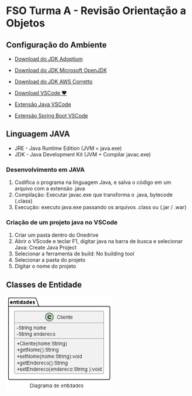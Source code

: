 # FSO Turma A - Revisão Orientação a Objetos

## Configuração do Ambiente

- [Download do JDK Adoptium](https://adoptium.net/download/)
- [Download do JDK Microsoft OpenJDK](https://www.microsoft.com/openjdk)
- [Download do JDK AWS Corretto](https://aws.amazon.com/pt/corretto/?filtered-posts.sort-by=item.additionalFields.createdDate&filtered-posts.sort-order=desc)

- [Download VSCode ❤️](https://code.visualstudio.com/Download)

- [Extensão Java VSCode](https://marketplace.visualstudio.com/items?itemName=vscjava.vscode-java-pack)
- [Extensão Spring Boot VSCode](https://marketplace.visualstudio.com/items?itemName=vmware.vscode-boot-dev-pack)

## Linguagem JAVA

- JRE - Java Runtime Edition (JVM = java.exe)
- JDK - Java Development Kit (JVM + Compilar javac.exe)

### Desenvolvimento em JAVA
1. Codifica o programa na linguagem Java, e salva o código em um arquivo com a extensão .java
2. Compilação: Executar javac.exe que transforma o .java, bytecode (.class)
3. Execução: executo java.exe passando os arquivos .class ou (.jar / .war)

### Criação de um projeto java no VSCode
1. Criar um pasta dentro do Onedrive
2. Abrir o VScode e teclar F1, digitar java na barra de busca e selecionar Java: Create Java Project
3. Selecionar a ferramenta de build: No building tool
4. Selecionar a pasta do projeto
5. Digitar o nome do projeto <ENTER>

## Classes de Entidade
![Diagrama de Classes](diagramas/png/classes.png "Diagrama")